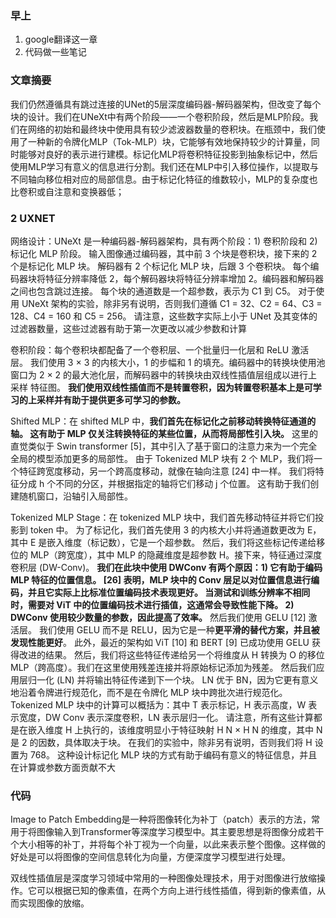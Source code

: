 ### 早上

1. google翻译这一章
2. 代码做一些笔记

### 文章摘要

我们仍然遵循具有跳过连接的UNet的5层深度编码器-解码器架构，但改变了每个块的设计。我们在UNeXt中有两个阶段——一个卷积阶段，然后是MLP阶段。我们在网络的初始和最终块中使用具有较少滤波器数量的卷积块。在瓶颈中，我们使用了一种新的令牌化MLP（Tok-MLP）块，它能够有效地保持较少的计算量，同时能够对良好的表示进行建模。标记化MLP将卷积特征投影到抽象标记中，然后使用MLP学习有意义的信息进行分割。我们还在MLP中引入移位操作，以提取与不同轴向移位相对应的局部信息。由于标记化特征的维数较小，MLP的复杂度也比卷积或自注意和变换器低；

### 2 UXNET

网络设计：UNeXt 是一种编码器-解码器架构，具有两个阶段：1) 卷积阶段和 2) 标记化 MLP 阶段。 输入图像通过编码器，其中前 3 个块是卷积块，接下来的 2 个是标记化 MLP 块。 解码器有 2 个标记化 MLP 块，后跟 3 个卷积块。 每个编码器块将特征分辨率降低 2，每个解码器块将特征分辨率增加 2。编码器和解码器之间也包含跳过连接。 每个块的通道数是一个超参数，表示为 C1 到 C5。 对于使用 UNeXt 架构的实验，除非另有说明，否则我们遵循 C1 = 32、C2 = 64、C3 = 128、C4 = 160 和 C5 = 256。 请注意，这些数字实际上小于 UNet 及其变体的过滤器数量，这些过滤器有助于第一次更改以减少参数和计算

卷积阶段：每个卷积块都配备了一个卷积层、一个批量归一化层和 ReLU 激活层。 我们使用 3 × 3 的内核大小，1 的步幅和 1 的填充。编码器中的转换块使用池窗口为 2 × 2 的最大池化层，而解码器中的转换块由双线性插值层组成以进行上采样 特征图。 **我们使用双线性插值而不是转置卷积，因为转置卷积基本上是可学习的上采样并有助于提供更多可学习的参数。** 

Shifted MLP：在 shifted MLP 中，**我们首先在标记化之前移动转换特征通道的轴。 这有助于 MLP 仅关注转换特征的某些位置，从而将局部性引入块。** 这里的直觉类似于 Swin transformer [5]，其中引入了基于窗口的注意力来为一个完全全局的模型添加更多的局部性。 由于 Tokenized MLP 块有 2 个 MLP，我们将一个特征跨宽度移动，另一个跨高度移动，就像在轴向注意 [24] 中一样。 我们将特征分成 h 个不同的分区，并根据指定的轴将它们移动 j 个位置。 这有助于我们创建随机窗口，沿轴引入局部性。

Tokenized MLP Stage：在 tokenized MLP 块中，我们首先移动特征并将它们投影到 token 中。 为了标记化，我们首先使用 3 的内核大小并将通道数更改为 E，其中 E 是嵌入维度（标记数），它是一个超参数。 然后，我们将这些标记传递给移位的 MLP（跨宽度），其中 MLP 的隐藏维度是超参数 H。接下来，特征通过深度卷积层 (DW-Conv)。 **我们在此块中使用 DWConv 有两个原因：1) 它有助于编码 MLP 特征的位置信息。 [26] 表明，MLP 块中的 Conv 层足以对位置信息进行编码，并且它实际上比标准位置编码技术表现更好。 当测试和训练分辨率不相同时，需要对 ViT 中的位置编码技术进行插值，这通常会导致性能下降。 2) DWConv 使用较少数量的参数，因此提高了效率。** 然后我们使用 GELU [12] 激活层。 我们使用 GELU 而不是 RELU，因为它是一种**更平滑的替代方案，并且被发现性能更好**。 此外，最近的架构如 ViT [10] 和 BERT [9] 已成功使用 GELU 获得改进的结果。 然后，我们将这些特征传递给另一个将维度从 H 转换为 O 的移位 MLP（跨高度）。我们在这里使用残差连接并将原始标记添加为残差。 然后我们应用层归一化 (LN) 并将输出特征传递到下一个块。 LN 优于 BN，因为它更有意义地沿着令牌进行规范化，而不是在令牌化 MLP 块中跨批次进行规范化。 Tokenized MLP 块中的计算可以概括为：其中 T 表示标记，H 表示高度，W 表示宽度，DW Conv 表示深度卷积，LN 表示层归一化。 请注意，所有这些计算都是在嵌入维度 H 上执行的，该维度明显小于特征映射 H N × H N 的维度，其中 N 是 2 的因数，具体取决于块。 在我们的实验中，除非另有说明，否则我们将 H 设置为 768。 这种设计标记化 MLP 块的方式有助于编码有意义的特征信息，并且在计算或参数方面贡献不大

### 代码

Image to Patch Embedding是一种将图像转化为补丁（patch）表示的方法，常用于将图像输入到Transformer等深度学习模型中。其主要思想是将图像分成若干个大小相等的补丁，并将每个补丁视为一个向量，以此来表示整个图像。这样做的好处是可以将图像的空间信息转化为向量，方便深度学习模型进行处理。

双线性插值层是深度学习领域中常用的一种图像处理技术，用于对图像进行放缩操作。它可以根据已知的像素值，在两个方向上进行线性插值，得到新的像素值，从而实现图像的放缩。
